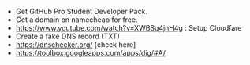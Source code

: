 - Get GitHub Pro Student Developer Pack.
- Get a domain on namecheap for free.
- https://www.youtube.com/watch?v=XWBSq4jnH4g : Setup Cloudfare
- Create a fake DNS record (TXT)
- https://dnschecker.org/ [check here]
- https://toolbox.googleapps.com/apps/dig/#A/